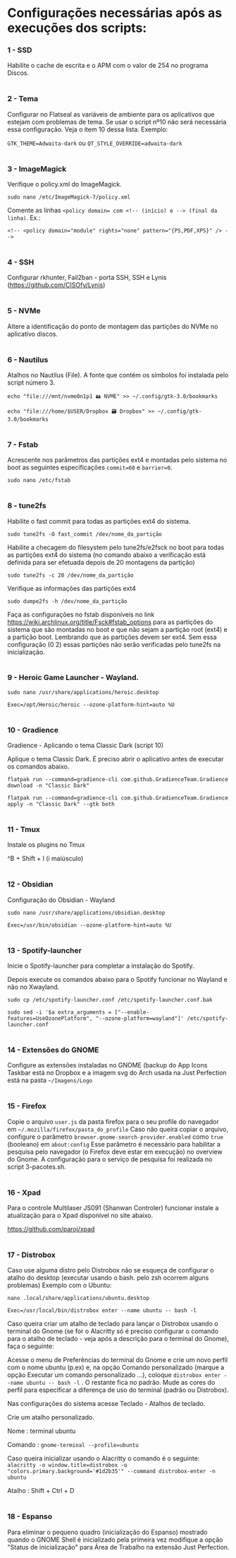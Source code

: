 # Configurações necessárias após as execuções dos scripts:

### 1 - SSD
Habilite o cache de escrita e o APM com o valor de 254 no programa Discos.
<br><br>

### 2 - Tema
Configurar no Flatseal as variáveis de ambiente para os aplicativos que estejam com problemas de tema. Se usar o script nº10 não será necessária essa configuração. Veja o item 10 dessa lista. Exemplo:

`GTK_THEME=Adwaita-dark` ou `QT_STYLE_OVERRIDE=adwaita-dark` 
<br><br>

### 3 - ImageMagick
Verifique o policy.xml do ImageMagick.

`sudo nano /etc/ImageMagick-7/policy.xml`

Comente as linhas `<policy domain= com <!-- (início) e --> (final da linha)`. Ex.:

`<!-- <policy domain="module" rights="none" pattern="{PS,PDF,XPS}" /> -->`
<br><br>

### 4 - SSH
Configurar rkhunter, Fail2ban - porta SSH, SSH e Lynis (https://github.com/CISOfy/Lynis)
<br><br>

### 5 - NVMe
Altere a identificação do ponto de montagem das partições do NVMe no aplicativo discos.
<br><br>

### 6 - Nautilus
Atalhos no Nautilus (File). A fonte que contém os símbolos foi instalada pelo script número 3.

`echo "file:///mnt/nvme0n1p1 🖴 NVME" >> ~/.config/gtk-3.0/bookmarks`

`echo "file:///home/$USER/Dropbox 🗃 Dropbox" >> ~/.config/gtk-3.0/bookmarks`
<br><br>

### 7 - Fstab
Acrescente nos parâmetros das partições ext4 e montadas pelo sistema no boot as seguintes especificações `commit=60` e `barrier=0`.

`sudo nano /etc/fstab`
<br><br>

### 8 - tune2fs
Habilite o fast commit para todas as partições ext4 do sistema.

`sudo tune2fs -O fast_commit /dev/nome_da_partição`

Habilite a checagem do filesystem pelo tune2fs/e2fsck no boot para todas as partições ext4 do sistema (no comando abaixo a verificação está definida para ser efetuada depois de 20 montagens da partição)

`sudo tune2fs -c 20 /dev/nome_da_partição`

Verifique as informações das partições ext4

`sudo dumpe2fs -h /dev/nome_da_partição`

Faça as configurações no fstab disponíveis no link https://wiki.archlinux.org/title/Fsck#fstab_options para as partições do sistema que são montadas no boot e que não sejam a partição root (ext4) e a partição boot. Lembrando que as partições devem ser ext4. Sem essa configuração (0 2) essas partições não serão verificadas pelo tune2fs na inicialização.
<br><br>

### 9 - Heroic Game Launcher - Wayland.

`sudo nano /usr/share/applications/heroic.desktop`

`Exec=/opt/Heroic/heroic --ozone-platform-hint=auto %U`
<br><br>

### 10 - Gradience
Gradience - Aplicando o tema Classic Dark (script 10)

Aplique o tema Classic Dark. É preciso abrir o aplicativo antes de executar os comandos abaixo.

`flatpak run --command=gradience-cli com.github.GradienceTeam.Gradience download -n "Classic Dark"`

`flatpak run --command=gradience-cli com.github.GradienceTeam.Gradience apply -n "Classic Dark" --gtk both`
<br><br>

### 11 - Tmux

Instale os plugins no Tmux

^B + Shift + I (i maiúsculo)
<br><br>

### 12 - Obsidian

Configuração do Obsidian - Wayland  

`sudo nano /usr/share/applications/obsidian.desktop `

`Exec=/usr/bin/obsidian --ozone-platform-hint=auto %U`
<br><br>

### 13 - Spotify-launcher

Inicie o Spotify-launcher para completar a instalação do Spotify.

Depois execute os comandos abaixo para o Spotify funcionar no Wayland e não no Xwayland.

`sudo cp /etc/spotify-launcher.conf /etc/spotify-launcher.conf.bak`

`sudo sed -i '$a extra_arguments = ["--enable-features=UseOzonePlatform", "--ozone-platform=wayland"]' /etc/spotify-launcher.conf`
<br><br>

### 14 - Extensões do GNOME

Configure as extensões instaladas no GNOME (backup do App Icons Taskbar está no Dropbox e a imagem svg do Arch usada na Just Perfection está na pasta `~/Imagens/Logo`
<br><br>

### 15 - Firefox
Copie o arquivo `user.js` da pasta firefox para o seu profile do navegador em `~/.mozilla/firefox/pasta_do_profile`
Caso não queira copiar o arquivo, configure o parâmetro `browser.gnome-search-provider.enabled` como `true` (booleano) em `about:config`
Esse parâmetro é necessário para habilitar a pesquisa pelo navegador (o Firefox deve estar em execução) no overview do Gnome. A configuração para o serviço de pesquisa foi realizada no script 3-pacotes.sh.
<br><br>

### 16 - Xpad

Para o controle Multilaser JS091 (Shanwan Controler) funcionar instale a atualização para o Xpad disponível no site abaixo.

https://github.com/paroj/xpad
<br><br>

### 17 - Distrobox

Caso use alguma distro pelo Distrobox não se esqueça de configurar o atalho do desktop (executar usando o bash. pelo zsh ocorrem alguns problemas)
Exemplo com o Ubuntu:

`nano .local/share/applications/ubuntu.desktop`

`Exec=/usr/local/bin/distrobox enter --name ubuntu -- bash -l`

Caso queira criar um atalho de teclado para lançar o Distrobox usando o terminal do Gnome (se for o Alacritty só é preciso configurar o comando para o atalho de teclado - veja após a descrição para o terminal do Gnome), faça o seguinte:

Acesse o menu de Preferências do terminal do Gnome e crie um novo perfil com o nome ubuntu (p.ex) e, na opção Comando personalizado (marque a opção Executar um comando personalizado ...), coloque `distrobox enter --name ubuntu -- bash -l` . O restante fica no padrão. Mude as cores do perfil para especificar a diferença de uso do terminal (padrão ou Distrobox).

Nas configurações do sistema acesse Teclado - Atalhos de teclado.

Crie um atalho personalizado.

Nome : terminal ubuntu

Comando : `gnome-terminal --profile=ubuntu`

Caso queira inicializar usando o Alacritty o comando é o seguinte:
`alacritty -o window.title=distrobox -o "colors.primary.background='#1d2b35'" --command distrobox-enter -n ubuntu`

Atalho : Shift + Ctrl + D
<br><br>

### 18 - Espanso
Para eliminar o pequeno quadro (inicialização do Espanso) mostrado quando o GNOME Shell é inicializado pela primeira vez modifique a opção "Status de inicialização" para Área de Trabalho na extensão Just Perfection.
